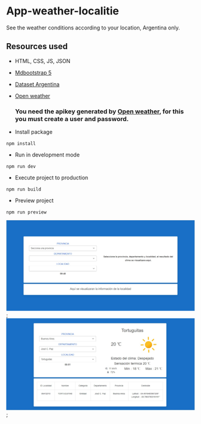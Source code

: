 # App-weather-localitie
 See the weather conditions according to your location, Argentina only.
 
 ## Resources used 
* HTML, CSS, JS, JSON
* [Mdbootstrap 5](https://mdbootstrap.com/)
* [Dataset Argentina](https://datos.gob.ar/dataset/jgm_8/archivo/jgm_8.1)
* [Open weather](https://openweathermap.org/)

  ### You need the apikey generated by [Open weather](https://openweathermap.org/), for this you must create a user and password.


* Install package 
```
npm install
```
* Run in development mode
```
npm run dev
```
* Execute project to production
```
npm run build
```
* Preview project
```
npm run preview
```

![](docs/img-1.jpg);
![](docs/img-2.jpg);


